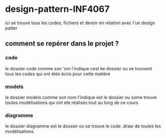 # design-pattern-INF4067
ici se trouve tous les codes, fichiers et devoir en relation avec l'ue design patter

## comment se repérer dans le projet ?

### code
le dossier code comme son 'om l'indique cest ke dossier ou se trouvent tous les codes qui ont étés écris pour cette matière

### models
le dossier models comme son nom l'indique est le dossier ou some trouve toutes modélisations qui ont ete réalisés tout au long de ce cours

### diagramme

le dossier diagramme est le dossier ou se trouve le code .draw de toutes les modélisations 
